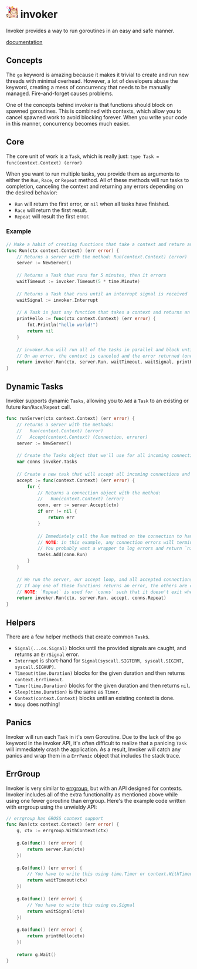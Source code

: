 # ![](docs/invoker.png) invoker
Invoker provides a way to run goroutines in an easy and safe manner.

[documentation](https://pkg.go.dev/github.com/kixelated/invoker)

## Concepts

The `go` keyword is amazing because it makes it trivial to create and run new threads with minimal overhead. However, a lot of developers abuse the keyword, creating a mess of concurrency that needs to be manually managed. Fire-and-forget causes problems.

One of the concepts behind invoker is that functions should block on spawned goroutines. This is combined with contexts, which allow you to cancel spawned work to avoid blocking forever. When you write your code in this manner, concurrency becomes much easier.

## Core
The core unit of work is a `Task`, which is really just: `type Task = func(context.Context) (error)`

When you want to run multiple tasks, you provide them as arguments to either the `Run`, `Race`, or `Repeat` method. All of these methods will run tasks to completion, canceling the context and returning any errors depending on the desired behavior:

* `Run` will return the first error, or `nil` when all tasks have finished.
* `Race` will return the first result.
* `Repeat` will result the first error.

### Example
```go
// Make a habit of creating functions that take a context and return an error!
func Run(ctx context.Context) (err error) {
	// Returns a server with the method: Run(context.Context) (error)
	server := NewServer()
	
	// Returns a Task that runs for 5 minutes, then it errors
	waitTimeout := invoker.Timeout(5 * time.Minute)
	
	// Returns a Task that runs until an interrupt signal is received
	waitSignal := invoker.Interrupt
	
	// A Task is just any function that takes a context and returns an error
	printHello := func(ctx context.Context) (err error) {
		fmt.Println("hello world!")
		return nil
	}

	// invoker.Run will run all of the tasks in parallel and block until they all return.
	// On an error, the context is canceled and the error returned (once all functions have returned).
	return invoker.Run(ctx, server.Run, waitTimeout, waitSignal, printHello)
}
```

## Dynamic Tasks
Invoker supports dynamic `Tasks`, allowing you to `Add` a `Task` to an existing or future `Run`/`Race`/`Repeat` call.

```go
func runServer(ctx context.Context) (err error) {
	// returns a server with the methods:
	//   Run(context.Context) (error)
	//   Accept(context.Context) (Connection, erreror)
	server := NewServer()

	// Create the Tasks object that we'll use for all incoming connections
	var conns invoker.Tasks
  
	// Create a new task that will accept all incoming connections and make sure Run is called.
	accept := func(context.Context) (err error) {
		for {
			// Returns a connection object with the method:
			//   Run(context.Context) (error)
			conn, err := server.Accept(ctx)
			if err != nil {
				return err
			}

			// Immediately call the Run method on the connection to handle any per-connection state.
			// NOTE: in this example, any connection errors will terminate the server.
			// You probably want a wrapper to log errors and return `nil` instead.
			tasks.Add(conn.Run)
		}
	}

	// We run the server, our accept loop, and all accepted connections.
	// If any one of these functions returns an error, the others are cancelled.
	// NOTE: `Repeat` is used for `conns` such that it doesn't exit when there are no outstanding connections.
	return invoker.Run(ctx, server.Run, accept, conns.Repeat)
}
```

## Helpers
There are a few helper methods that create common `Task`s.

* `Signal(...os.Signal)` blocks until the provided signals are caught, and returns an `ErrSignal` error.
* `Interrupt` is short-hand for `Signal(syscall.SIGTERM, syscall.SIGINT, syscall.SIGHUP)`.
* `Timeout(time.Duration)` blocks for the given duration and then returns `context.ErrTimeout`.
* `Timer(time.Duration)` blocks for the given duration and then returns `nil`.
* `Sleep(time.Duration)` is the same as `Timer`.
* `Context(context.Context)` blocks until an existing context is done. 
* `Noop` does nothing!

## Panics
Invoker will run each `Task` in it's own Goroutine. Due to the lack of the `go` keyword in the invoker API, it's often difficult to realize that a panicing `Task` will immediately crash the application. As a result, Invoker will catch any panics and wrap them in a `ErrPanic` object that includes the stack trace.

## ErrGroup
Invoker is very similar to [errgroup](https://godoc.org/golang.org/x/sync/errgroup), but with an API designed for contexts. Invoker includes all of the extra functionality as mentioned above while using one fewer goroutine than errgroup. Here's the example code written with errgroup using the unwieldy API:

```go
// errgroup has GROSS context support
func Run(ctx context.Context) (err error) {
	g, ctx := errgroup.WithContext(ctx)

	g.Go(func() (err error) {
		return server.Run(ctx)
	})

	g.Go(func() (err error) {
		// You have to write this using time.Timer or context.WithTimeout
		return waitTimeout(ctx)
	})

	g.Go(func() (err error) {
		// You have to write this using os.Signal
		return waitSignal(ctx)
	})
	
	g.Go(func() (err error) {
		return printHello(ctx)
	})

	return g.Wait()
}
```
